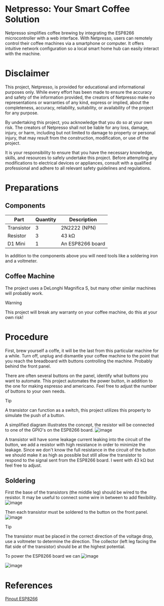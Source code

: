 # Netpresso: Your Smart Coffee Solution
Netpresso simplifies coffee brewing by integrating the ESP8266 microcontroller with a web interface. 
With Netpresso, users can remotely control their coffee machines via a smartphone or computer. 
It offers intuitive network configuration so a local smart home hub can easily interact with the machine.

# Disclaimer
This project, Netpresso, is provided for educational and informational purposes only. While every effort has been made to ensure the accuracy and safety of the information provided, the creators of Netpresso make no representations or warranties of any kind, express or implied, about the completeness, accuracy, reliability, suitability, or availability of the project for any purpose.

By undertaking this project, you acknowledge that you do so at your own risk. The creators of Netpresso shall not be liable for any loss, damage, injury, or harm, including but not limited to damage to property or personal injury, that may result from the construction, modification, or use of the project.

It is your responsibility to ensure that you have the necessary knowledge, skills, and resources to safely undertake this project. Before attempting any modifications to electrical devices or appliances, consult with a qualified professional and adhere to all relevant safety guidelines and regulations.


# Preparations
## Components
| Part       | Quantity | Description    | 
|------------|----------|----------------|
| Transistor | 3 | 2N2222 (NPN)          |
| Resistor   | 3 | 43 kΩ                 |
| D1 Mini    | 1 | An ESP8266 board      | 

In addition to the components above you will need tools like a soldering iron and a voltmeter. 

## Coffee Machine
The project uses a DeLonghi Magnifica S, but many other similar machines will probably work.

> [!WARNING]
> This project will break any warranty on your coffee machine, do this at your own risk!

# Procedure
First, brew yourself a coffe, it will be the last from this particular machine for a while. 
Turn off, unplug and dismantle your coffee machine to the point that you reach the breadboard with buttons controlling the machine. Probably behind the front panel.

There are often several buttons on the panel, identify what buttons you want to automate. 
This project automates the power button, in addition to the one for making espresso and americano.
Feel free to adjust the number of buttons to your own needs.

> [!TIP]
> A transistor can function as a switch, this project utilizes this property to simulate the push of a button.
> 
> A simplified diagram illustrates the concept, the resistor will be connected to one of the GPIO's on the ESP8266 board.
> ![image](https://github.com/sindrebilden/netpresso/assets/43905215/58dedd62-53e7-43e5-a602-413b00e35fb7)
>
> A transistor will have some leakage current leaking into the circuit of the button, we add a resistor with high resistance in order to minimize the leakage.
> Since we don't know the full resistance in the circuit of the button we should make it as high as possible but still allow the transistor to respond to the signal sent from the ESP8266 board.
> I went with 43 kΩ but feel free to adjust.

## Soldering

First the base of the transistors (the middle leg) should be wired to the resistor. It may be useful to connect some wire in between to add flexibility.
![image](https://github.com/sindrebilden/netpresso/assets/43905215/f05c1eaf-5fe3-445e-8d6e-a1f7d2e10d13)

Then each transistor must be soldered to the button on the front panel. 
![image](https://github.com/sindrebilden/netpresso/assets/43905215/7b502b2f-9c7e-442a-9dba-33e8d9ead764)

> [!TIP]
> The transistor must be placed in the correct direction of the voltage drop, use a voltmeter to determine the direction.
> The collector (left leg facing the flat side of the transistor) should be at the highest potential.

To power the ESP8266 board we can 
![image](https://github.com/sindrebilden/netpresso/assets/43905215/dc2550b8-2d0d-4aeb-8c1a-4cc62694c225)

![image](https://github.com/sindrebilden/netpresso/assets/43905215/1acf1ee6-bb80-4b86-90b7-80e93b801919)


# References
[Pinout ESP8266](https://randomnerdtutorials.com/esp8266-pinout-reference-gpios/)
